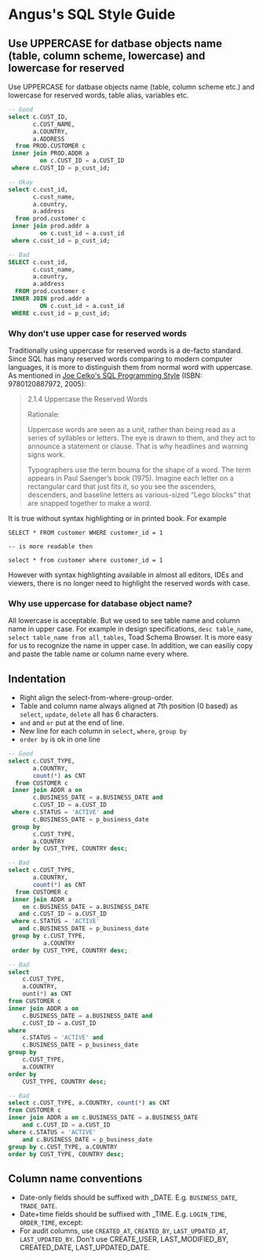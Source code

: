 # Angus's SQL Style Guide

## Use UPPERCASE for datbase objects name (table, column scheme, lowercase) and lowercase for reserved 

Use UPPERCASE for datbase objects name (table, column scheme etc.) and lowercase for reserved words, table alias, variables etc.

```sql
-- Good
select c.CUST_ID,
       c.CUST_NAME,
       a.COUNTRY,
       a.ADDRESS
  from PROD.CUSTOMER c
 inner join PROD.ADDR a
         on c.CUST_ID = a.CUST_ID
 where c.CUST_ID = p_cust_id;

-- Okay
select c.cust_id,
       c.cust_name,
       a.country,
       a.address
  from prod.customer c
 inner join prod.addr a
         on c.cust_id = a.cust_id
 where c.cust_id = p_cust_id;

-- Bad
SELECT c.cust_id,
       c.cust_name,
       a.country,
       a.address
  FROM prod.customer c
 INNER JOIN prod.addr a
         ON c.cust_id = a.cust_id
 WHERE c.cust_id = p_cust_id;
```

### Why don't use upper case for reserved words
Traditionally using uppercase for reserved words is a de-facto standard.  Since SQL has many reserved words comparing to modern computer languages, it is more to distinguish them from normal word with uppercase.  As mentioned in [Joe Celko's SQL Programming Style](https://learning.oreilly.com/library/view/joe-celkos-sql/9780120887972/) (ISBN: 9780120887972, 2005):

> 2.1.4 Uppercase the Reserved Words
>
> Rationale:
>
> Uppercase words are seen as a unit, rather than being read as a series of syllables or letters. The eye is drawn to them, and they act to announce a statement or clause. That is why headlines and warning signs work.
>
> Typographers use the term bouma for the shape of a word. The term appears in Paul Saenger’s book (1975). Imagine each letter on a rectangular card that just fits it, so you see the ascenders, descenders, and baseline letters as various-sized “Lego blocks” that are snapped together to make a word.

It is true without syntax highlighting or in printed book. For example
```plaintext
SELECT * FROM customer WHERE customer_id = 1

-- is more readable then

select * from customer where customer_id = 1
```

However with syntax highlighting available in almost all editors, IDEs and viewers, there is no longer need to highlight the reserved words with case.

### Why use uppercase for database object name?

All lowercase is acceptable.  But we used to see table name and column name in upper case. For example in design specifications, `desc table_name`, `select table_name from all_tables`, Toad Schema Browser. It is more easy for us to recognize the name in upper case. In addition, we can easiliy copy and paste the table name or column name every where.

## Indentation

* Right align the select-from-where-group-order.
* Table and column name always aligned at 7th position (0 based) as `select`, `update`, `delete` all has 6 characters.
* `and` and `or` put at the end of line.
* New line for each column in `select`, `where`, `group by`
* `order by` is ok in one line

```sql
-- Good
select c.CUST_TYPE,
       a.COUNTRY,
       count(*) as CNT       
  from CUSTOMER c
 inner join ADDR a on
       c.BUSINESS_DATE = a.BUSINESS_DATE and
       c.CUST_ID = a.CUST_ID
 where c.STATUS = 'ACTIVE' and
       c.BUSINESS_DATE = p_business_date
 group by
       c.CUST_TYPE,
       a.COUNTRY
 order by CUST_TYPE, COUNTRY desc;

-- Bad
select c.CUST_TYPE,
       a.COUNTRY,
       count(*) as CNT       
  from CUSTOMER c
 inner join ADDR a
    on c.BUSINESS_DATE = a.BUSINESS_DATE
   and c.CUST_ID = a.CUST_ID
 where c.STATUS = 'ACTIVE'
   and c.BUSINESS_DATE = p_business_date
 group by c.CUST_TYPE,
          a.COUNTRY
 order by CUST_TYPE, COUNTRY desc;

-- Bad
select
    c.CUST_TYPE,
    a.COUNTRY,
    ount(*) as CNT       
from CUSTOMER c
inner join ADDR a on
    c.BUSINESS_DATE = a.BUSINESS_DATE and
    c.CUST_ID = a.CUST_ID
where
    c.STATUS = 'ACTIVE' and
    c.BUSINESS_DATE = p_business_date
group by
    c.CUST_TYPE,
    a.COUNTRY
order by
    CUST_TYPE, COUNTRY desc;

-- Bad
select c.CUST_TYPE, a.COUNTRY, count(*) as CNT       
from CUSTOMER c
inner join ADDR a on c.BUSINESS_DATE = a.BUSINESS_DATE
    and c.CUST_ID = a.CUST_ID
where c.STATUS = 'ACTIVE'
    and c.BUSINESS_DATE = p_business_date
group by c.CUST_TYPE, a.COUNTRY
order by CUST_TYPE, COUNTRY desc;
```
 
## Column name conventions
* Date-only fields should be suffixed with _DATE. E.g. `BUSINESS_DATE`, `TRADE_DATE`.
* Date+time fields should be suffixed with _TIME. E.g. `LOGIN_TIME`, `ORDER_TIME`, except:
* For audit columns, use `CREATED_AT`, `CREATED_BY`, `LAST_UPDATED_AT`, `LAST_UPDATED_BY`. Don't use CREATE_USER, LAST_MODIFIED_BY, CREATED_DATE, LAST_UPDATED_DATE.
